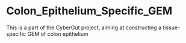 # Colon_Epithelium_Specific_GEM
This is a part of the CyberGut project, aiming at constructing a tissue-specific GEM of colon epithelium 
